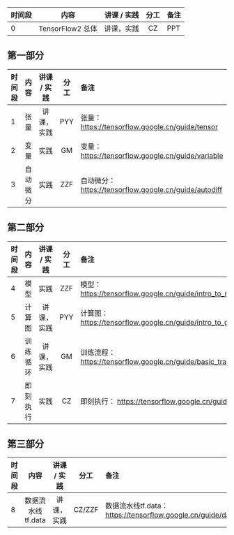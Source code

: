 | 时间段 |       内容     | 讲课 / 实践 | 分工  | 备注 |
| :----- | :------------: | :---------: | :-----: | :----- |
|    0   |  TensorFlow2 总体   |    讲课，实践       |  CZ   |   PPT   |

## 第一部分

| 时间段 |      内容      |  讲课 / 实践 | 分工  | 备注 |
| :----- | :------------: | :---------: | :-----: | :----- |
|    1   |  张量  |  讲课，实践    |    PYY    |   张量：https://tensorflow.google.cn/guide/tensor    |
|    2   |  变量  |    实践     |  GM   |  变量：https://tensorflow.google.cn/guide/variable     |
|    3   |  自动微分    |    实践     |  ZZF   |  自动微分：https://tensorflow.google.cn/guide/autodiff     |


## 第二部分

| 时间段 |       内容     | 讲课 / 实践 | 分工  | 备注 |
| :----- | :------------: | :---------: | :-----: | :----- |
|    4   |  模型   |    实践     |  ZZF   |  模型：https://tensorflow.google.cn/guide/intro_to_modules   |
|    5   |  计算图  |  讲课，实践    |    PYY    |  计算图：https://tensorflow.google.cn/guide/intro_to_graphs   |
|    6   |  训练循环  |  讲课，实践    |    GM    |  训练流程：https://tensorflow.google.cn/guide/basic_training_loops   |
|    7   |  即刻执行   |    实践     |  CZ   |  即刻执行： https://tensorflow.google.cn/guide/eager   |


## 第三部分

| 时间段 |       内容     | 讲课 / 实践 | 分工  | 备注 |
| :----- | :------------: | :---------: | :-----: | :----- |
|    8   |  数据流水线tf.data  |  讲课，实践    |    CZ/ZZF    |  数据流水线tf.data：https://tensorflow.google.cn/guide/data   |
